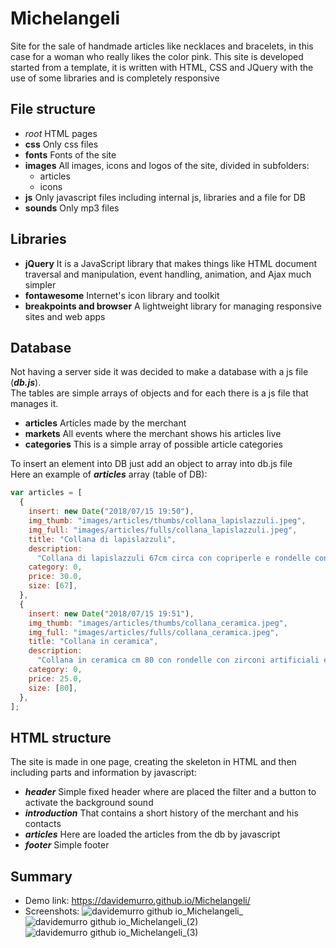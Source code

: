 # Michelangeli

Site for the sale of handmade articles like necklaces and bracelets, in this case for a woman who really likes the color pink.
This site is developed started from a template, it is written with HTML, CSS and JQuery with the use of some libraries and is completely responsive

## File structure

- _root_
  HTML pages
- **css**
  Only css files
- **fonts**
  Fonts of the site
- **images**
  All images, icons and logos of the site, divided in subfolders:
  - articles
  - icons
- **js**
  Only javascript files including internal js, libraries and a file for DB
- **sounds**
  Only mp3 files

## Libraries

- **jQuery**
  It is a JavaScript library that makes things like HTML document traversal and manipulation, event handling, animation, and Ajax much simpler
- **fontawesome**
  Internet's icon library and toolkit
- **breakpoints and browser**
  A lightweight library for managing responsive sites and web apps

## Database

Not having a server side it was decided to make a database with a js file (**_db.js_**). <br>
The tables are simple arrays of objects and for each there is a js file that manages it.

- **articles**
  Articles made by the merchant
- **markets**
  All events where the merchant shows his articles live
- **categories**
  This is a simple array of possible article categories

To insert an element into DB just add an object to array into db.js file <br>
Here an example of **_articles_** array (table of DB):

```javascript
var articles = [
  {
    insert: new Date("2018/07/15 19:50"),
    img_thumb: "images/articles/thumbs/collana_lapislazzuli.jpeg",
    img_full: "images/articles/fulls/collana_lapislazzuli.jpeg",
    title: "Collana di lapislazzuli",
    description:
      "Collana di lapislazzuli 67cm circa con copriperle e rondelle con brillantini. Accessori e chiusura in acciaio inox.",
    category: 0,
    price: 30.0,
    size: [67],
  },
  {
    insert: new Date("2018/07/15 19:51"),
    img_thumb: "images/articles/thumbs/collana_ceramica.jpeg",
    img_full: "images/articles/fulls/collana_ceramica.jpeg",
    title: "Collana in ceramica",
    description:
      "Collana in ceramica cm 80 con rondelle con zirconi artificiali e chiusura in acciaio inox.",
    category: 0,
    price: 25.0,
    size: [80],
  },
];
```

## HTML structure

The site is made in one page, creating the skeleton in HTML and then including parts and information by javascript:

- **_header_**
  Simple fixed header where are placed the filter and a button to activate the background sound
- **_introduction_**
  That contains a short history of the merchant and his contacts
- **_articles_**
  Here are loaded the articles from the db by javascript
- **_footer_**
  Simple footer

## Summary

- Demo link: https://davidemurro.github.io/Michelangeli/
- Screenshots:
  ![davidemurro github io_Michelangeli_](https://github.com/DavideMurro/Michelangeli/assets/118051417/957a6549-d354-41fd-8b3a-dce6d0e5f77b)
  ![davidemurro github io_Michelangeli_(2)](https://github.com/DavideMurro/Michelangeli/assets/118051417/cfd90f6f-0126-4e7f-82ce-ad61472fdce3)
  ![davidemurro github io_Michelangeli_(3)](https://github.com/DavideMurro/Michelangeli/assets/118051417/27f32c07-6e72-4f29-8808-3d0490dd8c08)
